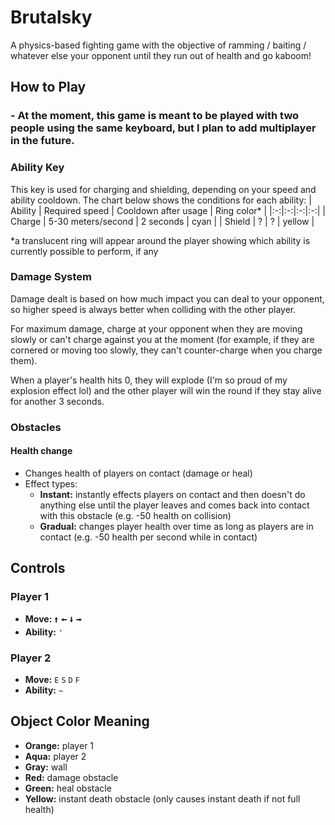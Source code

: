 # Brutalsky
A physics-based fighting game with the objective of ramming / baiting / whatever else your opponent until they run out of health and go kaboom!

## How to Play

### - At the moment, this game is meant to be played with two people using the same keyboard, but I plan to add multiplayer in the future.

### Ability Key
This key is used for charging and shielding, depending on your speed and ability cooldown.
The chart below shows the conditions for each ability:
| Ability | Required speed | Cooldown after usage | Ring color* |
|:-:|:-:|:-:|:-:|
| Charge | 5-30 meters/second | 2 seconds | cyan |
| Shield | ? | ? | yellow |

*a translucent ring will appear around the player showing which ability is currently possible to perform, if any

### Damage System
Damage dealt is based on how much impact you can deal to your opponent, so higher speed is always better when colliding with the other player.

For maximum damage, charge at your opponent when they are moving slowly or can't charge against you at the moment (for example, if they are cornered or moving too slowly, they can't counter-charge when you charge them).

When a player's health hits 0, they will explode (I'm so proud of my explosion effect lol) and the other player will win the round if they stay alive for another 3 seconds.

### Obstacles
#### Health change
- Changes health of players on contact (damage or heal)
- Effect types:
	- **Instant:** instantly effects players on contact and then doesn't do anything else until the player leaves and comes back into contact with this obstacle (e.g. -50 health on collision)
	- **Gradual:** changes player health over time as long as players are in contact (e.g. -50 health per second while in contact)

## Controls

### Player 1
- **Move:** `🠙` `🠘` `🠛` `🠚`
- **Ability:** `'`

### Player 2
- **Move:** `E` `S` `D` `F`
- **Ability:** `~`

## Object Color Meaning

- **Orange:** player 1
- **Aqua:** player 2
- **Gray:** wall
- **Red:** damage obstacle
- **Green:** heal obstacle
- **Yellow:** instant death obstacle (only causes instant death if not full health)
